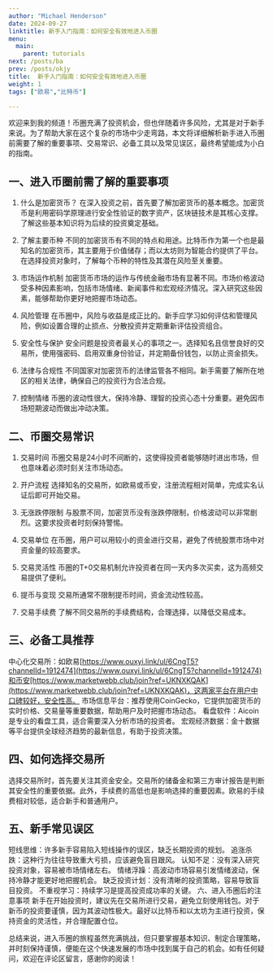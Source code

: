 ```yaml
---
author: "Michael Henderson"
date: 2024-09-27
linktitle: 新手入门指南：如何安全有效地进入币圈
menu:
  main:
    parent: tutorials
next: /posts/ba
prev: /posts/okjy
title:  新手入门指南：如何安全有效地进入币圈
weight: 1
tags: ["欧易","比特币"]

---
```

欢迎来到我的频道！币圈充满了投资机会，但也伴随着许多风险，尤其是对于新手来说。为了帮助大家在这个复杂的市场中少走弯路，本文将详细解析新手进入币圈前需要了解的重要事项、交易常识、必备工具以及常见误区，最终希望能成为小白的指南。

## 一、进入币圈前需了解的重要事项
1. 什么是加密货币？
在深入投资之前，首先要了解加密货币的基本概念。加密货币是利用密码学原理进行安全性验证的数字资产，区块链技术是其核心支撑。了解这些基本知识将为后续的投资奠定基础。

2. 了解主要币种
不同的加密货币有不同的特点和用途。比特币作为第一个也是最知名的加密货币，其主要用于价值储存；而以太坊则为智能合约提供了平台。在选择投资对象时，了解每个币种的特性及其潜在风险至关重要。

3. 市场运作机制
加密货币市场的运作与传统金融市场有显著不同。市场价格波动受多种因素影响，包括市场情绪、新闻事件和宏观经济情况。深入研究这些因素，能够帮助你更好地把握市场动态。

4. 风险管理
在币圈中，风险与收益是成正比的。新手应学习如何评估和管理风险，例如设置合理的止损点、分散投资并定期重新评估投资组合。

5. 安全性与保护
安全问题是投资者最关心的事项之一。选择知名且信誉良好的交易所，使用强密码、启用双重身份验证，并定期备份钱包，以防止资金损失。

6. 法律与合规性
不同国家对加密货币的法律监管各不相同。新手需要了解所在地区的相关法律，确保自己的投资行为合法合规。

7. 控制情绪
币圈的波动性很大，保持冷静、理智的投资心态十分重要。避免因市场短期波动而做出冲动决策。

## 二、币圈交易常识
1. 交易时间
币圈交易是24小时不间断的，这使得投资者能够随时进出市场，但也意味着必须时刻关注市场动态。

2. 开户流程
选择知名的交易所，如欧易或币安，注册流程相对简单，完成实名认证后即可开始交易。

3. 无涨跌停限制
与股票不同，加密货币没有涨跌停限制，价格波动可以非常剧烈。这要求投资者时刻保持警惕。

4. 交易单位
在币圈，用户可以用较小的资金进行交易，避免了传统股票市场中对资金量的较高要求。

5. 交易灵活性
币圈的T+0交易机制允许投资者在同一天内多次买卖，这为高频交易提供了便利。

6. 提币与变现
交易所通常不限制提币时间，资金流动性较高。

7. 交易手续费
了解不同交易所的手续费结构，合理选择，以降低交易成本。

## 三、必备工具推荐
中心化交易所：如欧易[https://www.ouxyi.link/ul/6CngT5?channelId=1912474](https://www.ouxyi.link/ul/6CngT5?channelId=1912474)和币安[https://www.marketwebb.club/join?ref=UKNXKQAK](https://www.marketwebb.club/join?ref=UKNXKQAK)，这两家平台在用户中口碑较好，安全性高。
市场信息平台：推荐使用CoinGecko，它提供加密货币的实时价格、交易量等重要数据，帮助用户及时把握市场动态。
看盘软件：Aicoin是专业的看盘工具，适合需要深入分析市场的投资者。
宏观经济数据：金十数据等平台提供全球经济趋势的最新信息，有助于投资决策。
## 四、如何选择交易所
选择交易所时，首先要关注其资金安全。交易所的储备金和第三方审计报告是判断其安全性的重要依据。此外，手续费的高低也是影响选择的重要因素。欧易的手续费相对较低，适合新手和普通用户。

## 五、新手常见误区
短线思维：许多新手容易陷入短线操作的误区，缺乏长期投资的规划。
追涨杀跌：这种行为往往导致重大亏损，应该避免盲目跟风。
认知不足：没有深入研究投资对象，容易被市场情绪左右。
情绪浮躁：高波动市场容易引发情绪波动，保持冷静才能更好地把握机会。
缺乏投资计划：没有清晰的投资策略，容易导致盲目投资。
不重视学习：持续学习是提高投资成功率的关键。
六、进入币圈后的注意事项
新手在开始投资时，建议先在交易所进行交易，避免立刻使用钱包。对于新币的投资要谨慎，因为其波动性极大。最好以比特币和以太坊为主进行投资，保持资金的灵活性，并合理配置仓位。

总结来说，进入币圈的旅程虽然充满挑战，但只要掌握基本知识、制定合理策略，并时刻保持谨慎，便能在这个快速发展的市场中找到属于自己的机会。如有任何疑问，欢迎在评论区留言，感谢你的阅读！